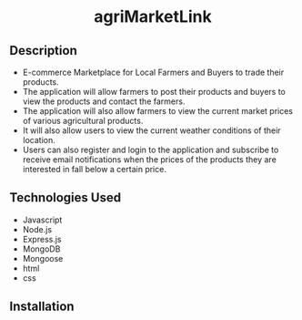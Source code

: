 <h1 align="center">agriMarketLink</h1>

## Description


* E-commerce Marketplace for Local Farmers and Buyers to trade their products. 
* The application will allow farmers to post their products and buyers to view the products and contact the farmers.
* The application will also allow farmers to view the current market prices of various agricultural products.
* It will also allow users to view the current weather conditions of their location. 
* Users can also register and login to the application and subscribe to receive email notifications when the prices of the products they are interested in fall below a certain price.

## Technologies Used

- Javascript
- Node.js
- Express.js
- MongoDB
- Mongoose
- html
- css

## Installation